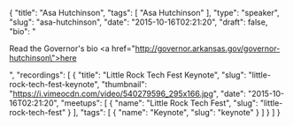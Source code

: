{
  "title": "Asa Hutchinson",
  "tags": [
    "Asa Hutchinson"
  ],
  "type": "speaker",
  "slug": "asa-hutchinson",
  "date": "2015-10-16T02:21:20",
  "draft": false,
  "bio": "<p>Read the Governor's bio <a href=\"http://governor.arkansas.gov/governor-hutchinson\">here</a></p>",
  "recordings": [
    {
      "title": "Little Rock Tech Fest Keynote",
      "slug": "little-rock-tech-fest-keynote",
      "thumbnail": "https://i.vimeocdn.com/video/540279596_295x166.jpg",
      "date": "2015-10-16T02:21:20",
      "meetups": [
        {
          "name": "Little Rock Tech Fest",
          "slug": "little-rock-tech-fest"
        }
      ],
      "tags": [
        {
          "name": "Keynote",
          "slug": "keynote"
        }
      ]
    }
  ]
}
